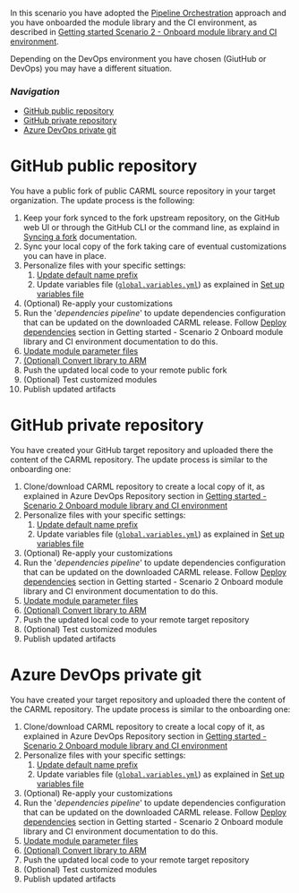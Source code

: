 In this scenario you have adopted the [Pipeline Orchestration](./Solution%20creation#pipeline-orchestration) approach and you have onboarded the module library and the CI environment, as described in [Getting started Scenario 2 - Onboard module library and CI environment](./Getting%20started%20-%20Scenario%201%20Onboard%20module%20library%20and%20CI%20environment).

Depending on the DevOps environment you have chosen (GiutHub or DevOps) you may have a different situation.

### _Navigation_

- [GitHub public repository](#lgithub-public-repository)
- [GitHub private repository](#github-private-repository)
- [Azure DevOps private git](#azure-devops-private-git)

# GitHub public repository
You have a public fork of public CARML source repository in your target organization.
The update process is the following:
1. Keep your fork synced to the fork upstream repository, on the GitHub web UI or through the GitHub CLI or the command line, as explaind in [Syncing a fork](https://docs.github.com/en/pull-requests/collaborating-with-pull-requests/working-with-forks/syncing-a-fork) documentation.
1. Sync your local copy of the fork taking care of eventual customizations you can have in place.
1. Personalize files with your specific settings:
    1. [Update default name prefix](./Getting%20started%20-%20Scenario%202%20Onboard%20module%20library%20and%20CI%20environment.md#31-update-default-nameprefix)
    1. Update variables file ([`global.variables.yml`](https://github.com/Azure/ResourceModules/blob/main/global.variables.yml)) as explained in [Set up variables file](./Getting%20started%20-%20Scenario%202%20Onboard%20module%20library%20and%20CI%20environment.md#322-set-up-variables-file)
1. (Optional) Re-apply your customizations
1. Run the '*dependencies pipeline*' to update dependencies configuration that can be updated on the downloaded CARML release. Follow [Deploy dependencies](./Fetching%20latest%20changes%20-%20Scenario%202%20Module%20library%20only.md4-deploy-dependencies) section in Getting started - Scenario 2 Onboard module library and CI environment documentation to do this.
1. [Update module parameter files](./Getting%20started%20-%20Scenario%202%20Onboard%20module%20library%20and%20CI%20environment.md#5-update-module-parameter-files)
1. [(Optional) Convert library to ARM](./Fetching%20latest%20changes%20-%20Scenario%202%20Module%20library%20only.md#6-optional-convert-library-to-arm)
1. Push the updated local code to your remote public fork
1. (Optional) Test customized modules
1. Publish updated artifacts

# GitHub private repository
You have created your GitHub target repository and uploaded there the content of the CARML repository.
The update process is similar to the onboarding one:
1. Clone/download CARML repository to create a local copy of it, as explained in Azure DevOps Repository section in [Getting started - Scenario 2 Onboard module library and CI environment](./Getting%20started%20-%20Scenario%202%20Onboard%20module%20library%20and%20CI%20environment.md#2-forkclone-the-repository-into-your-devops-environment)
1. Personalize files with your specific settings:
    1. [Update default name prefix](./Getting%20started%20-%20Scenario%202%20Onboard%20module%20library%20and%20CI%20environment.md#31-update-default-nameprefix)
    1. Update variables file ([`global.variables.yml`](https://github.com/Azure/ResourceModules/blob/main/global.variables.yml)) as explained in [Set up variables file](./Getting%20started%20-%20Scenario%202%20Onboard%20module%20library%20and%20CI%20environment.md#322-set-up-variables-file)
1. (Optional) Re-apply your customizations
1. Run the '*dependencies pipeline*' to update dependencies configuration that can be updated on the downloaded CARML release. Follow [Deploy dependencies](./Fetching%20latest%20changes%20-%20Scenario%202%20Module%20library%20only.md4-deploy-dependencies) section in Getting started - Scenario 2 Onboard module library and CI environment documentation to do this.
1. [Update module parameter files](./Getting%20started%20-%20Scenario%202%20Onboard%20module%20library%20and%20CI%20environment.md#5-update-module-parameter-files)
1. [(Optional) Convert library to ARM](./Fetching%20latest%20changes%20-%20Scenario%202%20Module%20library%20only.md#6-optional-convert-library-to-arm)
1. Push the updated local code to your remote target repository
1. (Optional) Test customized modules
1. Publish updated artifacts

# Azure DevOps private git
You have created your target repository and uploaded there the content of the CARML repository.
The update process is similar to the onboarding one:
1. Clone/download CARML repository to create a local copy of it, as explained in Azure DevOps Repository section in [Getting started - Scenario 2 Onboard module library and CI environment](./Getting%20started%20-%20Scenario%202%20Onboard%20module%20library%20and%20CI%20environment.md#2-forkclone-the-repository-into-your-devops-environment)
1. Personalize files with your specific settings:
    1. [Update default name prefix](./Getting%20started%20-%20Scenario%202%20Onboard%20module%20library%20and%20CI%20environment.md#31-update-default-nameprefix)
    1. Update variables file ([`global.variables.yml`](https://github.com/Azure/ResourceModules/blob/main/global.variables.yml)) as explained in [Set up variables file](./Getting%20started%20-%20Scenario%202%20Onboard%20module%20library%20and%20CI%20environment.md#323-set-up-variables-file)
1. (Optional) Re-apply your customizations
1. Run the '*dependencies pipeline*' to update dependencies configuration that can be updated on the downloaded CARML release. Follow [Deploy dependencies](./Fetching%20latest%20changes%20-%20Scenario%202%20Module%20library%20only.md4-deploy-dependencies) section in Getting started - Scenario 2 Onboard module library and CI environment documentation to do this.
1. [Update module parameter files](./Getting%20started%20-%20Scenario%202%20Onboard%20module%20library%20and%20CI%20environment.md#5-update-module-parameter-files)
1. [(Optional) Convert library to ARM](./Fetching%20latest%20changes%20-%20Scenario%202%20Module%20library%20only.md#6-optional-convert-library-to-arm)
1. Push the updated local code to your remote target repository
1. (Optional) Test customized modules
1. Publish updated artifacts

